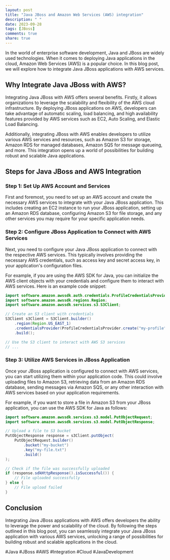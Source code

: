 ```yaml
---
layout: post
title: "Java JBoss and Amazon Web Services (AWS) integration"
description: " "
date: 2023-09-28
tags: [JBoss]
comments: true
share: true
---
```


In the world of enterprise software development, Java and JBoss are widely used technologies. When it comes to deploying Java applications in the cloud, Amazon Web Services (AWS) is a popular choice. In this blog post, we will explore how to integrate Java JBoss applications with AWS services.

## Why Integrate Java JBoss with AWS?

Integrating Java JBoss with AWS offers several benefits. Firstly, it allows organizations to leverage the scalability and flexibility of the AWS cloud infrastructure. By deploying JBoss applications on AWS, developers can take advantage of automatic scaling, load balancing, and high availability features provided by AWS services such as EC2, Auto Scaling, and Elastic Load Balancing.

Additionally, integrating JBoss with AWS enables developers to utilize various AWS services and resources, such as Amazon S3 for storage, Amazon RDS for managed databases, Amazon SQS for message queueing, and more. This integration opens up a world of possibilities for building robust and scalable Java applications.

## Steps for Java JBoss and AWS Integration

### Step 1: Set Up AWS Account and Services

First and foremost, you need to set up an AWS account and create the necessary AWS services to integrate with your Java JBoss application. This includes creating an EC2 instance to run your JBoss application, setting up an Amazon RDS database, configuring Amazon S3 for file storage, and any other services you may require for your specific application needs.

### Step 2: Configure JBoss Application to Connect with AWS Services

Next, you need to configure your Java JBoss application to connect with the respective AWS services. This typically involves providing the necessary AWS credentials, such as access key and secret access key, in your application's configuration files.

For example, if you are using the AWS SDK for Java, you can initialize the AWS client objects with your credentials and configure them to interact with AWS services. Here is an example code snippet:

```java
import software.amazon.awssdk.auth.credentials.ProfileCredentialsProvider;
import software.amazon.awssdk.regions.Region;
import software.amazon.awssdk.services.s3.S3Client;

// Create an S3 client with credentials
S3Client s3Client = S3Client.builder()
    .region(Region.US_EAST_1)
    .credentialsProvider(ProfileCredentialsProvider.create("my-profile"))
    .build();

// Use the S3 client to interact with AWS S3 services
// ...
```

### Step 3: Utilize AWS Services in JBoss Application

Once your JBoss application is configured to connect with AWS services, you can start utilizing them within your application code. This could involve uploading files to Amazon S3, retrieving data from an Amazon RDS database, sending messages via Amazon SQS, or any other interaction with AWS services based on your application requirements.

For example, if you want to store a file in Amazon S3 from your JBoss application, you can use the AWS SDK for Java as follows:

```java
import software.amazon.awssdk.services.s3.model.PutObjectRequest;
import software.amazon.awssdk.services.s3.model.PutObjectResponse;

// Upload a file to S3 bucket
PutObjectResponse response = s3Client.putObject(
    PutObjectRequest.builder()
        .bucket("my-bucket")
        .key("my-file.txt")
        .build()
);

// Check if the file was successfully uploaded
if (response.sdkHttpResponse().isSuccessful()) {
    // File uploaded successfully
} else {
    // File upload failed
}
```

## Conclusion

Integrating Java JBoss applications with AWS offers developers the ability to leverage the power and scalability of the cloud. By following the steps outlined in this blog post, you can seamlessly integrate your Java JBoss application with various AWS services, unlocking a range of possibilities for building robust and scalable applications in the cloud.

#Java #JBoss #AWS #Integration #Cloud #JavaDevelopment